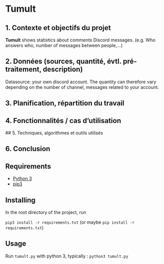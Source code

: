 # Tumult

## 1. Contexte et objectifs du projet
**Tumult** shows statistics about comments Discord messages. (e.g. Who answers who, number of messages between people,...)

## 2. Données (sources, quantité, évtl. pré-traitement, description)
Datasource: your own discord account. The quantity can therefore vary depending on the number of channel, messages related to your account.

## 3. Planification, répartition du travail

## 4. Fonctionnalités / cas d’utilisation

## 5. Techniques, algorithmes et outils utilisés

## 6. Conclusion




## Requirements

- [Python 3](https://www.python.org/)
- [pip3](https://pip.pypa.io/en/stable/installing/)

## Installing

In the root directory of the project, run

``pip3 install -r requirements.txt`` (or maybe ``pip install -r requirements.txt``)

## Usage

Run `tumult.py` with python 3, typically : `python3 tumult.py`
